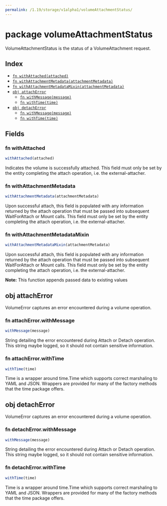 ```yaml
---
permalink: /1.19/storage/v1alpha1/volumeAttachmentStatus/
---
```


# package volumeAttachmentStatus

VolumeAttachmentStatus is the status of a VolumeAttachment request.

## Index

* [`fn withAttached(attached)`](#fn-withattached)
* [`fn withAttachmentMetadata(attachmentMetadata)`](#fn-withattachmentmetadata)
* [`fn withAttachmentMetadataMixin(attachmentMetadata)`](#fn-withattachmentmetadatamixin)
* [`obj attachError`](#obj-attacherror)
  * [`fn withMessage(message)`](#fn-attacherrorwithmessage)
  * [`fn withTime(time)`](#fn-attacherrorwithtime)
* [`obj detachError`](#obj-detacherror)
  * [`fn withMessage(message)`](#fn-detacherrorwithmessage)
  * [`fn withTime(time)`](#fn-detacherrorwithtime)

## Fields

### fn withAttached

```ts
withAttached(attached)
```

Indicates the volume is successfully attached. This field must only be set by the entity completing the attach operation, i.e. the external-attacher.

### fn withAttachmentMetadata

```ts
withAttachmentMetadata(attachmentMetadata)
```

Upon successful attach, this field is populated with any information returned by the attach operation that must be passed into subsequent WaitForAttach or Mount calls. This field must only be set by the entity completing the attach operation, i.e. the external-attacher.

### fn withAttachmentMetadataMixin

```ts
withAttachmentMetadataMixin(attachmentMetadata)
```

Upon successful attach, this field is populated with any information returned by the attach operation that must be passed into subsequent WaitForAttach or Mount calls. This field must only be set by the entity completing the attach operation, i.e. the external-attacher.

**Note:** This function appends passed data to existing values

## obj attachError

VolumeError captures an error encountered during a volume operation.

### fn attachError.withMessage

```ts
withMessage(message)
```

String detailing the error encountered during Attach or Detach operation. This string maybe logged, so it should not contain sensitive information.

### fn attachError.withTime

```ts
withTime(time)
```

Time is a wrapper around time.Time which supports correct marshaling to YAML and JSON.  Wrappers are provided for many of the factory methods that the time package offers.

## obj detachError

VolumeError captures an error encountered during a volume operation.

### fn detachError.withMessage

```ts
withMessage(message)
```

String detailing the error encountered during Attach or Detach operation. This string maybe logged, so it should not contain sensitive information.

### fn detachError.withTime

```ts
withTime(time)
```

Time is a wrapper around time.Time which supports correct marshaling to YAML and JSON.  Wrappers are provided for many of the factory methods that the time package offers.